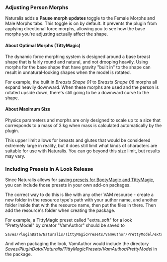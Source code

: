 ### Adjusting Person Morphs

Naturalis adds a **Pause morph updates** toggle to the Female Morphs and Male Morphs tabs. This toggle is on by default. It prevents the plugin from applying directional force morphs, allowing you to see how the base morphs you're adjusting actually affect the shape.

#### About Optimal Morphs (TittyMagic)

The dynamic force morphing system is designed around a base breast shape that is fairly round and natural, and not drooping heavily. Using morphs for the base shape that have gravity "built in" to the shape can result in unnatural-looking shapes when the model is rotated.

For example, the built in *Breasts Shape 01* to *Breasts Shape 08* morphs all expand heavily downward. When these morphs are used and the person is rotated upside down, there's still going to be a downward curve to the shape.

#### About Maximum Size

Physics parameters and morphs are only designed to scale up to a size that corresponds to a mass of 3 kg when mass is calculated automatically by the plugin.

This upper limit allows for breasts and glutes that would be considered extremely large in reality, but it does still limit what kinds of characters are suitable for use with Naturalis. You can go beyond this size limit, but results may vary.

### Including Presets In A Look Release

Since Naturalis allows for [saving presets for BootyMagic and TittyMagic](../saving_and_loading_presets/), you can include those presets in your own add-on packages.

The correct way to do this is like with any other VAM resource - create a new folder in the resource type's  path with your author name, and another folder inside that with the resource name, then put the files in there. Then add the resource's folder when creating the package.

For example, a TittyMagic preset called "extra_soft" for a look "PrettyModel" by creator "VamAuthor" should be saved to

```
Saves/PluginData/Naturalis/TittyMagicPresets/VamAuthor/PrettyModel/extra_soft.json
```

And when packaging the look, VamAuthor would include the directory *Saves/PluginData/Naturalis/TittyMagicPresets/VamAuthor/PrettyModel* in the package.
